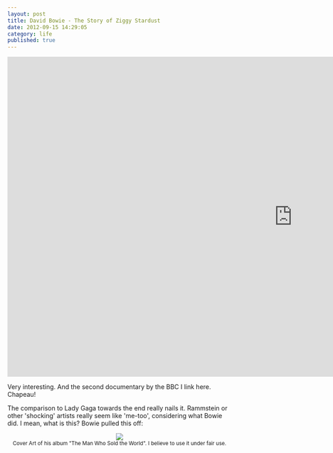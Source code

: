 ```yaml
---
layout: post
title: David Bowie - The Story of Ziggy Stardust
date: 2012-09-15 14:29:05
category: life
published: true
---
```

<div class="videoWrapper-16-9"><iframe width="1280" height="720" src="https://www.youtube.com/embed/S_hZ-Z_4ZVg?rel=0" frameborder="0" allowfullscreen></iframe></div>

Very interesting. And the second documentary by the BBC I link here. Chapeau!

The comparison to Lady Gaga towards the end really nails it. Rammstein or other 'shocking' artists really seem like 'me-too', considering what Bowie did. I mean, what is this? Bowie pulled this off: 
<br>
<p style="text-align: center;"><img src="http://blog.timmschoof.com/images/bowiecoverart.jpg"/><br/><small>Cover Art of his album "The Man Who Sold the World". I believe to use it under fair use.</small></p>